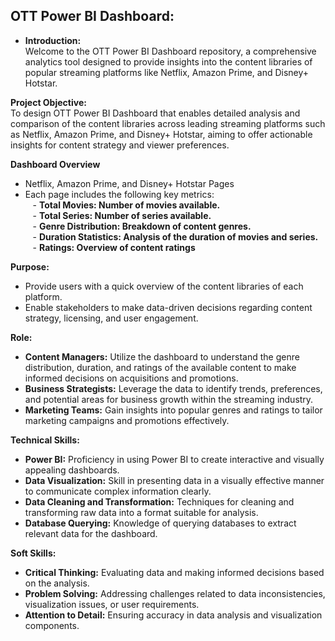 ## OTT Power BI Dashboard:

- **Introduction:** <br/>
Welcome to the OTT Power BI Dashboard repository, a comprehensive analytics tool designed to provide insights into the content libraries of popular streaming platforms like Netflix, Amazon Prime, and Disney+ Hotstar.

**Project Objective:** <br/>
To design OTT Power BI Dashboard that enables detailed analysis and comparison of the content libraries across leading streaming platforms such as Netflix, Amazon Prime, and Disney+ Hotstar, aiming to offer actionable insights for content strategy and viewer preferences. <br/>

**Dashboard Overview** <br/>
- Netflix, Amazon Prime, and Disney+ Hotstar Pages <br/>
- Each page includes the following key metrics: <br/>
&nbsp;&nbsp;&nbsp;- **Total Movies: Number of movies available.** <br/>
&nbsp;&nbsp;&nbsp;- **Total Series: Number of series available.** <br/>
&nbsp;&nbsp;&nbsp;- **Genre Distribution: Breakdown of content genres.** <br/>
&nbsp;&nbsp;&nbsp;- **Duration Statistics: Analysis of the duration of movies and series.** <br/>
&nbsp;&nbsp;&nbsp;- **Ratings: Overview of content ratings** <br/>

**Purpose:** <br/>
- Provide users with a quick overview of the content libraries of each platform. <br/>
- Enable stakeholders to make data-driven decisions regarding content strategy, licensing, and user engagement.<br/>

**Role:** <br />
- **Content Managers:** Utilize the dashboard to understand the genre distribution, duration, and ratings of the available content to make informed decisions on acquisitions and promotions.<br/>
- **Business Strategists:** Leverage the data to identify trends, preferences, and potential areas for business growth within the streaming industry.<br/>
- **Marketing Teams:** Gain insights into popular genres and ratings to tailor marketing campaigns and promotions effectively.<br/>

**Technical Skills:** <br/>
- **Power BI:** Proficiency in using Power BI to create interactive and visually appealing dashboards.<br/>
- **Data Visualization:** Skill in presenting data in a visually effective manner to communicate complex information clearly.<br/>
- **Data Cleaning and Transformation:** Techniques for cleaning and transforming raw data into a format suitable for analysis.<br/>
- **Database Querying:** Knowledge of querying databases to extract relevant data for the dashboard.<br/>

**Soft Skills:** <br/>
- **Critical Thinking:** Evaluating data and making informed decisions based on the analysis.<br/>
- **Problem Solving:** Addressing challenges related to data inconsistencies, visualization issues, or user requirements.<br/>
- **Attention to Detail:** Ensuring accuracy in data analysis and visualization components.<br/>
